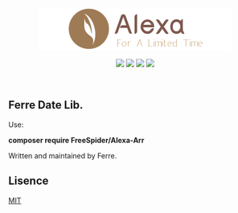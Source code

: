 <p align="center"><img src="https://raw.githubusercontent.com/FreeSpider/Resources/master/img/alexa-logo.png"></p>
<p align="center">
<a href="https://travis-ci.org/FreeSpider/Alexa-Arr"><img src="https://travis-ci.org/FreeSpider/Alexa-Arr.svg?branch=master"></a>
<a href="https://github.com/FreeSpider/Alexa-Arr/releases"><img src="https://img.shields.io/github/release/FreeSpider/Alexa-Arr.svg"></a>
<a href="https://github.com/FreeSpider/Alexa-Arr/blob/master/LICENSE"><img src="https://img.shields.io/badge/license-MIT-3e8374.svg"></a>
<a href="#"><img src="https://img.shields.io/badge/language-php-45d298.svg"></a>
</p>
<br />

## Ferre Date Lib. ##

Use:

**composer require FreeSpider/Alexa-Arr**

Written and maintained by Ferre.


## Lisence ##

[MIT](https://opensource.org/licenses/MIT "MIT")
